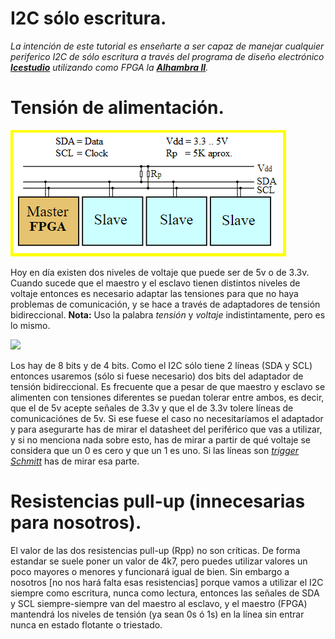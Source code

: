 # I2C sólo escritura.

*La intención de este tutorial es enseñarte a ser capaz de manejar cualquier periferico I2C de sólo escritura a través del programa de diseño electrónico [**Icestudio**](https://github.com/FPGAwars/icestudio) utilizando como FPGA la [**Alhambra II**](https://alhambrabits.com/alhambra/).*

# Tensión de alimentación.

![](https://github.com/Democrito/I2C_only_write/blob/master/IMG/croquis_general_i2c.PNG)

Hoy en día existen dos niveles de voltaje que puede ser de 5v o de 3.3v. Cuando sucede que el maestro y el esclavo tienen distintos niveles de voltaje entonces es necesario adaptar las tensiones para que no haya problemas de comunicación, y se hace a través de adaptadores de tensión bidireccional.
**Nota:** Uso la palabra *tensión* y *voltaje* indistintamente, pero es lo mismo.

![](https://github.com/Democrito/I2C_only_write/blob/master/IMG/adaptador_de_niveles_de_tensi%C3%B3n_33_5.PNG)

Los hay de 8 bits y de 4 bits. Como el I2C sólo tiene 2 líneas (SDA y SCL) entonces usaremos (sólo si fuese necesario) dos bits del adaptador de tensión bidireccional. Es frecuente que a pesar de que maestro y esclavo se alimenten con tensiones diferentes se puedan tolerar entre ambos, es decir, que el de 5v acepte señales de 3.3v y que el de 3.3v tolere líneas de comunicaciónes de 5v. Si ese fuese el caso no necesitaríamos el adaptador y para asegurarte has de mirar el datasheet del periférico que vas a utilizar, y si no menciona nada sobre esto, has de mirar a partir de qué voltaje se considera que un 0 es cero y que un 1 es uno. Si las líneas son [*trigger Schmitt*](https://es.wikipedia.org/wiki/Disparador_Schmitt) has de mirar esa parte.

# Resistencias pull-up (innecesarias para nosotros).

El valor de las dos resistencias pull-up (Rpp) no son críticas. De forma estandar se suele poner un valor de 4k7, pero puedes utilizar valores un poco mayores o menores y funcionará igual de bien. Sin embargo a nosotros [no nos hará falta esas resistencias] porque vamos a utilizar el I2C siempre como escritura, nunca como lectura, entonces las señales de SDA y SCL siempre-siempre van del maestro al esclavo, y el maestro (FPGA) mantendrá los niveles de tensión (ya sean 0s ó 1s) en la línea sin entrar nunca en estado flotante o triestado.







